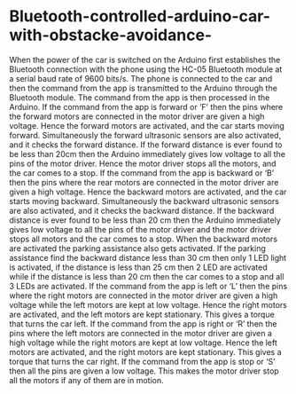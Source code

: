# Bluetooth-controlled-arduino-car-with-obstacke-avoidance-
When the power of the car is switched on the Arduino first establishes the Bluetooth connection with the phone using the HC-05 Bluetooth module at a serial baud rate of 9600 bits/s. The phone is connected to the car and then the command from the app is transmitted to the Arduino through the Bluetooth module. The command from the app  is then processed in the Arduino.
If the command from the app is forward or ‘F’ then the pins where the forward motors are connected in the motor driver are given a high voltage. Hence the forward motors are activated, and the car starts moving forward. Simultaneously the forward ultrasonic sensors are also activated, and it checks the forward distance. If the forward distance is ever found to be less than 20cm then the Arduino immediately gives low voltage to all the pins of the motor driver. Hence the motor driver stops all the motors, and the car comes to a stop. If the command from the app is backward or ‘B’ then the pins where the rear motors are connected in the motor driver are given a high voltage. Hence the backward motors are activated, and the car starts moving backward. Simultaneously the backward ultrasonic sensors are also activated, and it checks the backward distance. If the backward distance is ever found to be less than 20 cm then the Arduino immediately gives low voltage to all the pins of the motor driver and the motor driver stops all motors and the car comes to a stop. When the backward motors are activated the parking assistance also gets activated. If the parking assistance find the backward distance less than 30 cm then only 1 LED light is activated, if the distance is less than 25 cm then 2 LED are activated while if the distance is less than 20 cm then the car comes to a stop and all 3 LEDs are activated.
If the command from the app is left or ‘L’ then the pins where the right motors are connected in the motor driver are given a high voltage while the left motors are kept at low voltage. Hence the right motors are activated, and the left motors are kept stationary. This gives a torque that turns the car left.
If the command from the app is right or ‘R’ then the pins where the left motors are connected in the motor driver are given a high voltage while the right motors are kept at low voltage. Hence the left motors are activated, and the right motors are kept stationary. This gives a torque that turns the car right.
If the command from the app is stop or ‘S’ then all the pins are given a low voltage. This makes the motor driver stop all the motors if any of them are in motion.
